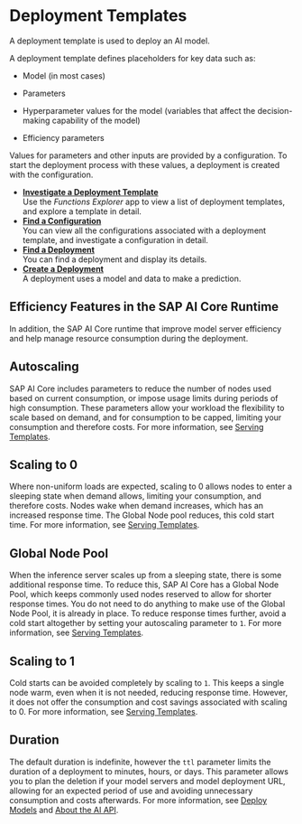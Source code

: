 <!-- loiod180ad2c4e3246b2becfc14c8b31e697 -->

# Deployment Templates

A deployment template is used to deploy an AI model.

A deployment template defines placeholders for key data such as:

-   Model \(in most cases\)

-   Parameters

-   Hyperparameter values for the model \(variables that affect the decision-making capability of the model\)

-   Efficiency parameters


Values for parameters and other inputs are provided by a configuration. To start the deployment process with these values, a deployment is created with the configuration.

-   **[Investigate a Deployment Template](investigate-a-deployment-template-0f68ee0.md "Use the Functions
                                    Explorer app to
		view a list of deployment templates, and explore a template in detail.")**  
Use the *Functions Explorer* app to view a list of deployment templates, and explore a template in detail.
-   **[Find a Configuration](find-a-configuration-642037f.md "You can view all the configurations associated with a deployment template, and
		investigate a configuration in detail.  ")**  
You can view all the configurations associated with a deployment template, and investigate a configuration in detail.
-   **[Find a Deployment](find-a-deployment-94f81c1.md "You can find a deployment and display its details.")**  
You can find a deployment and display its details.
-   **[Create a Deployment](create-a-deployment-081b1a8.md "A deployment uses a model and data to make a prediction.")**  
A deployment uses a model and data to make a prediction.

<a name="concept_fys_gff_1xb"/>

<!-- concept\_fys\_gff\_1xb -->

## Efficiency Features in the SAP AI Core Runtime

In addition, the SAP AI Core runtime that improve model server efficiency and help manage resource consumption during the deployment.



<a name="concept_fys_gff_1xb__section_grr_bbf_1xb"/>

## Autoscaling

SAP AI Core includes parameters to reduce the number of nodes used based on current consumption, or impose usage limits during periods of high consumption. These parameters allow your workload the flexibility to scale based on demand, and for consumption to be capped, limiting your consumption and therefore costs. For more information, see [Serving Templates](https://help.sap.com/docs/AI_CORE/2d6c5984063c40a59eda62f4a9135bee/3a97465bf6164400a4b5c1641007e3d6.html?locale=en-US&state=DRAFT&version=CLOUD).



<a name="concept_fys_gff_1xb__section_k1v_fbf_1xb"/>

## Scaling to 0

Where non-uniform loads are expected, scaling to 0 allows nodes to enter a sleeping state when demand allows, limiting your consumption, and therefore costs. Nodes wake when demand increases, which has an increased response time. The Global Node pool reduces, this cold start time. For more information, see [Serving Templates](https://help.sap.com/docs/AI_CORE/2d6c5984063c40a59eda62f4a9135bee/3a97465bf6164400a4b5c1641007e3d6.html?locale=en-US&state=DRAFT&version=CLOUD).



<a name="concept_fys_gff_1xb__section_mgb_kbf_1xb"/>

## Global Node Pool

When the inference server scales up from a sleeping state, there is some additional response time. To reduce this, SAP AI Core has a Global Node Pool, which keeps commonly used nodes reserved to allow for shorter response times. You do not need to do anything to make use of the Global Node Pool, it is already in place. To reduce response times further, avoid a cold start altogether by setting your autoscaling parameter to `1`. For more information, see [Serving Templates](https://help.sap.com/docs/AI_CORE/2d6c5984063c40a59eda62f4a9135bee/3a97465bf6164400a4b5c1641007e3d6.html?locale=en-US&state=DRAFT&version=CLOUD).



<a name="concept_fys_gff_1xb__section_krp_lbf_1xb"/>

## Scaling to 1

Cold starts can be avoided completely by scaling to `1`. This keeps a single node warm, even when it is not needed, reducing response time. However, it does not offer the consumption and cost savings associated with scaling to 0. For more information, see [Serving Templates](https://help.sap.com/docs/AI_CORE/2d6c5984063c40a59eda62f4a9135bee/3a97465bf6164400a4b5c1641007e3d6.html?locale=en-US&state=DRAFT&version=CLOUD).



<a name="concept_fys_gff_1xb__section_tfv_pbf_1xb"/>

## Duration

The default duration is indefinite, however the `ttl` parameter limits the duration of a deployment to minutes, hours, or days. This parameter allows you to plan the deletion if your model servers and model deployment URL, allowing for an expected period of use and avoiding unnecessary consumption and costs afterwards. For more information, see [Deploy Models](https://help.sap.com/docs/AI_CORE/2d6c5984063c40a59eda62f4a9135bee/3a97465bf6164400a4b5c1641007e3d6.html?locale=en-US&state=DRAFT&version=CLOUD) and [About the AI API](https://help.sap.com/docs/AI_CORE/2d6c5984063c40a59eda62f4a9135bee/3a97465bf6164400a4b5c1641007e3d6.html?locale=en-US&state=DRAFT&version=CLOUD).

